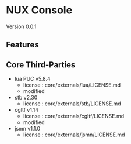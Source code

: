 # NUX Console

Version 0.0.1

## Features

## Core Third-Parties

- lua PUC v5.8.4
  - license : core/externals/lua/LICENSE.md
  - modified
- stb v2.30
  - license : core/externals/stb/LICENSE.md
- cgltf v1.14
  - license : core/externals/cgltf/LICENSE.md
  - modified
- jsmn v1.1.0
  - license : core/externals/jsmn/LICENSE.md
